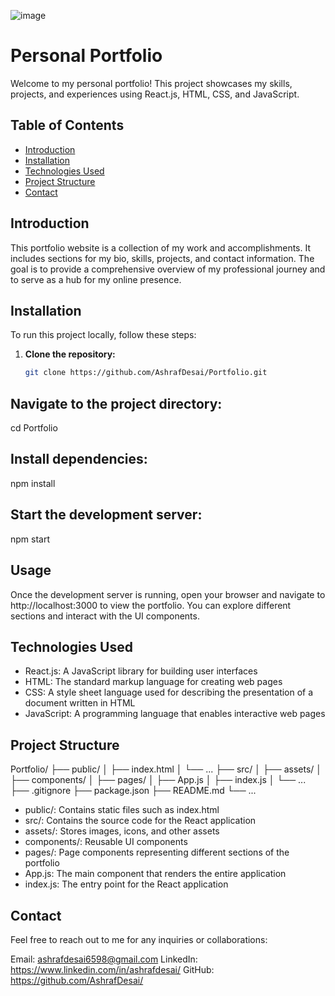 ![image](https://github.com/AshrafDesai/Portfolio/assets/132386307/c15d351f-e2cc-4ac1-8256-59eef8f9e43b)


# Personal Portfolio

Welcome to my personal portfolio! This project showcases my skills, projects, and experiences using React.js, HTML, CSS, and JavaScript.

## Table of Contents

- [Introduction](#introduction)
- [Installation](#installation)
- [Technologies Used](#technologies-used)
- [Project Structure](#project-structure)
- [Contact](#contact)

## Introduction

This portfolio website is a collection of my work and accomplishments. It includes sections for my bio, skills, projects, and contact information. The goal is to provide a comprehensive overview of my professional journey and to serve as a hub for my online presence.

## Installation

To run this project locally, follow these steps:

1. **Clone the repository:**
   ```bash
   git clone https://github.com/AshrafDesai/Portfolio.git

## Navigate to the project directory:

cd Portfolio

## Install dependencies:

npm install

## Start the development server:

npm start

## Usage

Once the development server is running, open your browser and navigate to http://localhost:3000 to view the portfolio. You can explore different sections and interact with the UI components.

## Technologies Used

- React.js: A JavaScript library for building user interfaces
- HTML: The standard markup language for creating web pages
- CSS: A style sheet language used for describing the presentation of a document written in HTML
- JavaScript: A programming language that enables interactive web pages

## Project Structure

Portfolio/
├── public/
│   ├── index.html
│   └── ...
├── src/
│   ├── assets/
│   ├── components/
│   ├── pages/
│   ├── App.js
│   ├── index.js
│   └── ...
├── .gitignore
├── package.json
├── README.md
└── ...

- public/: Contains static files such as index.html
- src/: Contains the source code for the React application
- assets/: Stores images, icons, and other assets
- components/: Reusable UI components
- pages/: Page components representing different sections of the portfolio
- App.js: The main component that renders the entire application
- index.js: The entry point for the React application

## Contact
Feel free to reach out to me for any inquiries or collaborations:

Email: ashrafdesai6598@gmail.com
LinkedIn: https://www.linkedin.com/in/ashrafdesai/
GitHub: https://github.com/AshrafDesai/

